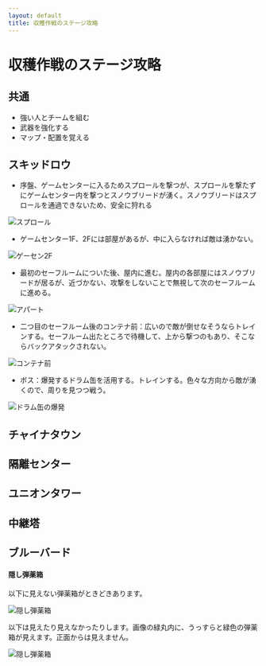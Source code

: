 ```yaml
---
layout: default
title: 収穫作戦のステージ攻略
---
```

# 収穫作戦のステージ攻略

## 共通
* 強い人とチームを組む
* 武器を強化する
* マップ・配置を覚える

## スキッドロウ
* 序盤、ゲームセンターに入るためスプロールを撃つが、スプロールを撃たずにゲームセンター内を撃つとスノウブリードが湧く。スノウブリードはスプロールを通過できないため、安全に狩れる

![スプロール](https://user-images.githubusercontent.com/1223395/167755742-fa692cd8-2f0f-4801-b30f-1b58e001a306.png)

* ゲームセンター1F、2Fには部屋があるが、中に入らなければ敵は湧かない。

![ゲーセン2F](https://user-images.githubusercontent.com/1223395/167755780-0d0e72c4-66b7-4386-964f-c46127a9a6d3.png)

* 最初のセーフルームについた後、屋内に進む。屋内の各部屋にはスノウブリードが居るが、近づかない、攻撃をしないことで無視して次のセーフルームに進める。

![アパート](https://user-images.githubusercontent.com/1223395/167755825-a0afe641-c5a0-4c98-b9af-9dd59f1aecc8.png)

* 二つ目のセーフルーム後のコンテナ前：広いので敵が倒せなそうならトレインする。セーフルーム出たところで待機して、上から撃つのもあり、そこならバックアタックされない。

![コンテナ前](https://user-images.githubusercontent.com/1223395/167755874-b7939152-bc6a-4467-8558-12895c4971bd.png)

* ボス：爆発するドラム缶を活用する。トレインする。色々な方向から敵が湧くので、周りを見つつ戦う。

![ドラム缶の爆発](https://user-images.githubusercontent.com/1223395/167755929-a0da0e64-0edb-41f4-b681-feddbafb841c.png)

## チャイナタウン
## 隔離センター
## ユニオンタワー
## 中継塔
## ブルーバード
#### 隠し弾薬箱
以下に見えない弾薬箱がときどきあります。

![隠し弾薬箱](https://drive.google.com/uc?id=1p351yU5GMbdB_9XnWGpmOhLIfhyY7Gfs)

以下は見えたり見えなかったりします。画像の緑丸内に、うっすらと緑色の弾薬箱が見えます。正面からは見えません。

![隠し弾薬箱](https://drive.google.com/uc?id=1p6Pw-9_15x5lRjnsjBCyjzN1-yIKzPxQ)
